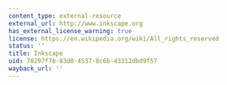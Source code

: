 ```yaml
---
content_type: external-resource
external_url: http://www.inkscape.org
has_external_license_warning: true
license: https://en.wikipedia.org/wiki/All_rights_reserved
status: ''
title: Inkscape
uid: 70297f7b-83d0-4537-8c6b-43312dbd9f57
wayback_url: ''
---
```

